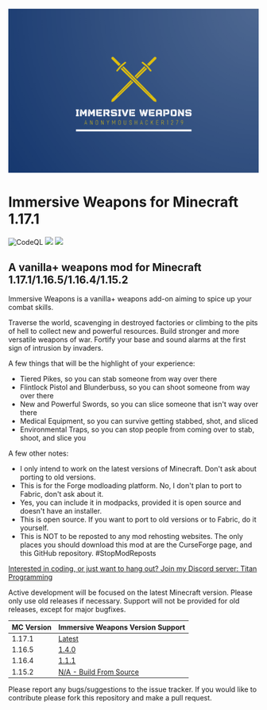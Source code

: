 ![Immersive Weapons Logo](logo.png)

# Immersive Weapons for Minecraft 1.17.1

![CodeQL](https://github.com/AnonymousHacker1279/ImmersiveWeapons-Mod/workflows/CodeQL/badge.svg)
[![](http://cf.way2muchnoise.eu/full_494454_Downloads.svg)](https://www.curseforge.com/minecraft/mc-mods/immersive-weapons)
[![](https://cf.way2muchnoise.eu/versions/494454.svg)](https://www.curseforge.com/minecraft/mc-mods/immersive-weapons)

## A vanilla+ weapons mod for Minecraft 1.17.1/1.16.5/1.16.4/1.15.2

Immersive Weapons is a vanilla+ weapons add-on aiming to spice up your combat skills.

Traverse the world, scavenging in destroyed factories or climbing to the pits of hell to collect new and powerful
resources. Build stronger and more versatile weapons of war. Fortify your base and sound alarms at the first sign of
intrusion by invaders.

A few things that will be the highlight of your experience:

- Tiered Pikes, so you can stab someone from way over there
- Flintlock Pistol and Blunderbuss, so you can shoot someone from way over there
- New and Powerful Swords, so you can slice someone that isn't way over there
- Medical Equipment, so you can survive getting stabbed, shot, and sliced
- Environmental Traps, so you can stop people from coming over to stab, shoot, and slice you

A few other notes:

- I only intend to work on the latest versions of Minecraft. Don't ask about porting to old versions.
- This is for the Forge modloading platform. No, I don't plan to port to Fabric, don't ask about it.
- Yes, you can include it in modpacks, provided it is open source and doesn't have an installer.
- This is open source. If you want to port to old versions or to Fabric, do it yourself.
- This is NOT to be reposted to any mod rehosting websites. The only places you should download this mod at are the CurseForge page, and this GitHub repository. #StopModReposts

[Interested in coding, or just want to hang out? Join my Discord server: Titan Programming](https://discord.gg/hjvZfAu7sB)

Active development will be focused on the latest Minecraft version. Please only use old releases if necessary. Support
will not be provided for old releases, except for major bugfixes.

| MC Version | Immersive Weapons Version Support |
| :-- | :-- |
| 1.17.1 | [Latest](https://github.com/AnonymousHacker1279/ImmersiveWeapons/releases) |
| 1.16.5 | [1.4.0](https://github.com/AnonymousHacker1279/ImmersiveWeapons/releases/tag/v1.4.0) |
| 1.16.4 | [1.1.1](https://github.com/AnonymousHacker1279/ImmersiveWeapons/releases/tag/v1.1.1) |
| 1.15.2 | [N/A - Build From Source](https://github.com/AnonymousHacker1279/ImmersiveWeapons/tree/1.15.2-dev) |

Please report any bugs/suggestions to the issue tracker. If you would like to contribute please fork this repository and make a pull request.
